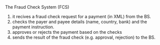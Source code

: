 The Fraud Check System (FCS)

1. it recives a fraud check request for a payment (in XML) from the BS.
2. checks the payer and payee details (name, country, bank) and the payment instruction.
3. approves or rejects the payment based on the checks
4. sends the result of the fraud check (e.g. approval, rejection) to the BS. 

